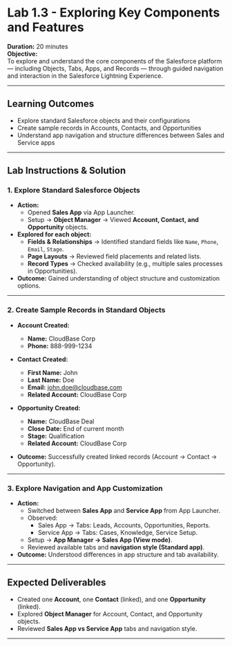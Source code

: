 # Lab 1.3 - Exploring Key Components and Features

**Duration:** 20 minutes  
**Objective:**  
To explore and understand the core components of the Salesforce platform — including Objects, Tabs, Apps, and Records — through guided navigation and interaction in the Salesforce Lightning Experience.

---

## Learning Outcomes

- Explore standard Salesforce objects and their configurations
- Create sample records in Accounts, Contacts, and Opportunities
- Understand app navigation and structure differences between Sales and Service apps

---

## Lab Instructions & Solution

### 1. Explore Standard Salesforce Objects

- **Action:**
  - Opened **Sales App** via App Launcher.
  - Setup → **Object Manager** → Viewed **Account, Contact, and Opportunity** objects.
- **Explored for each object:**
  - **Fields & Relationships** → Identified standard fields like `Name`, `Phone`, `Email`, `Stage`.
  - **Page Layouts** → Reviewed field placements and related lists.
  - **Record Types** → Checked availability (e.g., multiple sales processes in Opportunities).
- **Outcome:** Gained understanding of object structure and customization options.

---

### 2. Create Sample Records in Standard Objects

- **Account Created:**

  - **Name:** CloudBase Corp
  - **Phone:** 888-999-1234

- **Contact Created:**

  - **First Name:** John
  - **Last Name:** Doe
  - **Email:** john.doe@cloudbase.com
  - **Related Account:** CloudBase Corp

- **Opportunity Created:**

  - **Name:** CloudBase Deal
  - **Close Date:** End of current month
  - **Stage:** Qualification
  - **Related Account:** CloudBase Corp

- **Outcome:** Successfully created linked records (Account → Contact → Opportunity).

---

### 3. Explore Navigation and App Customization

- **Action:**
  - Switched between **Sales App** and **Service App** from App Launcher.
  - Observed:
    - Sales App → Tabs: Leads, Accounts, Opportunities, Reports.
    - Service App → Tabs: Cases, Knowledge, Service Setup.
  - Setup → **App Manager → Sales App (View mode)**.
  - Reviewed available tabs and **navigation style (Standard app)**.
- **Outcome:** Understood differences in app structure and tab availability.

---

## Expected Deliverables

- Created one **Account**, one **Contact** (linked), and one **Opportunity** (linked).
- Explored **Object Manager** for Account, Contact, and Opportunity objects.
- Reviewed **Sales App vs Service App** tabs and navigation style.

---
